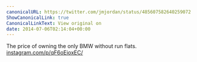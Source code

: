 ```yaml
---
canonicalURL: https://twitter.com/jmjordan/status/485607582640259072
ShowCanonicalLink: true
CanonicalLinkText: View original on
date: 2014-07-06T02:14:04+00:00
---
```

The price of owning the only BMW without run flats. [instagram.com/p/qF6oEioxEC/](http://instagram.com/p/qF6oEioxEC/)